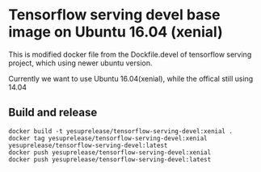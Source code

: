 # Tensorflow serving devel base image on Ubuntu 16.04 (xenial)

This is modified docker file from the Dockfile.devel of tensorflow serving project, which using newer ubuntu version.

Currently we want to use Ubuntu 16.04(xenial), while the offical still using 14.04

## Build and release
```
docker build -t yesuprelease/tensorflow-serving-devel:xenial .
docker tag yesuprelease/tensorflow-serving-devel:xenial yesuprelease/tensorflow-serving-devel:latest
docker push yesuprelease/tensorflow-serving-devel:xenial
docker push yesuprelease/tensorflow-serving-devel:latest
```
